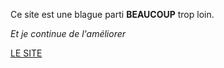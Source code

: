 Ce site est une blague parti
**BEAUCOUP** trop loin.

*Et je continue de l'améliorer*

[LE SITE](https://earth-90.github.io/Haremcia/)
